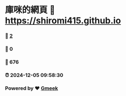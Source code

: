 # 庫咪的網頁 :link: https://shiromi415.github.io 
### :page_facing_up: [2](https://shiromi415.github.io/tag.html) 
### :speech_balloon: 0 
### :hibiscus: 676 
### :alarm_clock: 2024-12-05 09:58:30 
### Powered by :heart: [Gmeek](https://github.com/Meekdai/Gmeek)
